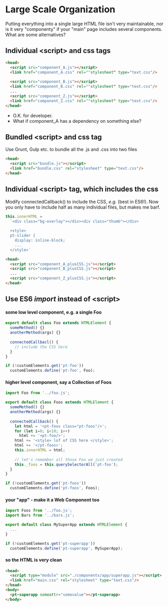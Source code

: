 # Large Scale Organization

Putting everything into a single large HTML file isn't very maintainable, nor is it very "componenty" if your "main" page includes several components.  What are some alternatives?

## Individual &lt;script&gt; and css tags

```html
<head>
  <script src="component_A.js"></script>
  <link href="component_A.css" rel=""stylesheet" type="text.css"/>
  
  <script src="component_B.js"></script>
  <link href="component_B.css" rel=""stylesheet" type="text.css"/>
  ...
  <script src="component_Z.js"></script>
  <link href="component_Z.css" rel=""stylesheet" type="text.css"/>
</head>
```

 - O.K. for developer.
 - What if component_A has a dependency on something else?
 
## Bundled &lt;script&gt; and css tag

Use Grunt, Gulp etc. to bundle all the .js and .css into two files

```html
<head>
  <script src="bundle.js"></script>
  <link href="bundle.css" rel="stylesheet" type="text.css"/>
</head>
```

## Individual &lt;script&gt; tag, which includes the css

Modify connectedCallback() to include the CSS, _e.g._ (best in ES6!).  Now you only have to include half as many individual files, but makes me barf.


```js
this.innerHTML = 
  `<div class="bg-overlay"></div><div class="thumb"></div>
  
  <style>
  pt-slider {
    display: inline-block;
    ...
  </style>`
```

```html
<head>
  <script src="component_A_plusCSS.js"></script>
  <script src="component_B_plusCSS.js"></script>
  ...
  <script src="component_Z_plusCSS.js"></script>
</head>
```

  
## Use ES6 _import_ instead of &lt;script&gt;

#### some low level component, e.g. a single Foo

```js
export default class Foo extends HTMLElement {
  someMethod() {}
  anotherMethod(args) {}
  
  connectedCallbacl() {
    // include the CSS here
  }
}

if (!customElements.get('pt-foo'))
  customElements.define('pt-foo', Foo);
```` 

#### higher level component, say a Collection of Foos

```js
import Foo from '../foo.js';

export default class Foos extends HTMLElement {
  someMethod() {}
  anotherMethod(args) {}
  
  connectedCallback() {
    let html = '<pt-foos class="pt-foos"/>';
    for (let i=0; i<10; i++)
      html += '<pt-foo/>';
    html += '<style> lof of CSS here </style>';
    html += '</pt-foos>';
    this.innerHTML = html;
    
    // let's remember all those Foo we just created
    this._foos = this.querySelectorAll('pt-foo');
  }
}

if (!customElements.get('pt-foos'))
  customElements.define('pt-foos', Foos);
```

#### your "app" - make it a Web Component too

```js
import Foos from '../foo.js';
import Bars from '../bars.js';

export default class MySuperApp extends HTMLElement {
  ...
}

if (!customElements.get('pt-superapp'))
  customElements.define('pt-superapp', MySuperApp);
```

#### so the HTML is very clean

```html
<head>
  <script type="module" src="./components/app/superapp.js"></script>
  <link href="main.css" rel="stylesheet" type="text.css"/>
</head>
<body>
  <pt-superapp someattr="somevalue"></pt-superapp>
</body>
```
